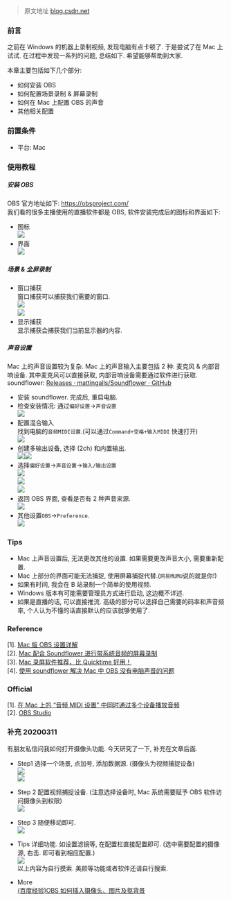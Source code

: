 > 原文地址 [blog.csdn.net](https://blog.csdn.net/u010416101/article/details/92834578)

### 前言

之前在 Windows 的机器上录制视频, 发现电脑有点卡顿了. 于是尝试了在 Mac 上试试. 在过程中发现一系列的问题, 总结如下. 希望能够帮助到大家.

本章主要包括如下几个部分:

*   如何安装 OBS
*   如何配置场景录制 & 屏幕录制
*   如何在 Mac 上配置 OBS 的声音
*   其他相关配置

### 前置条件

*   平台: Mac

### 使用教程

##### 安装 OBS

OBS 官方地址如下: https://obsproject.com/  
我们看的很多主播使用的直播软件都是 OBS, 软件安装完成后的图标和界面如下:

*   图标  
    ![](https://md-picture-1254350681.cos.ap-beijing.myqcloud.com/20190619153725420.png)
*   界面  
    ![](https://md-picture-1254350681.cos.ap-beijing.myqcloud.com/watermark,type_ZmFuZ3poZW5naGVpdGk,shadow_10,text_aHR0cHM6Ly95YW54bWwuYmxvZy5jc2RuLm5ldA==,size_16,color_FFFFFF,t_70.png)

##### 场景 & 全屏录制

*   窗口捕获  
    窗口捕获可以捕获我们需要的窗口.  
    ![](https://md-picture-1254350681.cos.ap-beijing.myqcloud.com/watermark,type_ZmFuZ3poZW5naGVpdGk,shadow_10,text_aHR0cHM6Ly95YW54bWwuYmxvZy5jc2RuLm5ldA==,size_16,color_FFFFFF,t_70-20201220215132926.png)  
    ![](https://md-picture-1254350681.cos.ap-beijing.myqcloud.com/watermark,type_ZmFuZ3poZW5naGVpdGk,shadow_10,text_aHR0cHM6Ly95YW54bWwuYmxvZy5jc2RuLm5ldA==,size_16,color_FFFFFF,t_70-20201220215137306.png)
*   显示捕获  
    显示捕获会捕获我们当前显示器的内容.

##### 声音设置

Mac 上的声音设置较为复杂. Mac 上的声音输入主要包括 2 种: 麦克风 & 内部音响设备. 其中麦克风可以直接获取, 内部音响设备需要通过软件进行获取.  
soundflower: [Releases · mattingalls/Soundflower · GitHub](https://hub.fastgit.org/mattingalls/Soundflower/releases)

*   安装 soundflower. 完成后, 重启电脑.
*   检查安装情况: 通过`偏好设置`->`声音设置`  
    ![](https://md-picture-1254350681.cos.ap-beijing.myqcloud.com/watermark,type_ZmFuZ3poZW5naGVpdGk,shadow_10,text_aHR0cHM6Ly95YW54bWwuYmxvZy5jc2RuLm5ldA==,size_16,color_FFFFFF,t_70-20201220215144543.png)
*   配置混合输入  
    找到电脑的`音频MIDI设置`.(可以通过`Command+空格+输入MIDI` 快速打开)  
    ![](https://md-picture-1254350681.cos.ap-beijing.myqcloud.com/watermark,type_ZmFuZ3poZW5naGVpdGk,shadow_10,text_aHR0cHM6Ly95YW54bWwuYmxvZy5jc2RuLm5ldA==,size_16,color_FFFFFF,t_70-20201220215150512.png)
*   创建多输出设备, 选择 (2ch) 和内置输出.  
    ![](https://md-picture-1254350681.cos.ap-beijing.myqcloud.com/watermark,type_ZmFuZ3poZW5naGVpdGk,shadow_10,text_aHR0cHM6Ly95YW54bWwuYmxvZy5jc2RuLm5ldA==,size_16,color_FFFFFF,t_70-20201220215154715.png)![](https://md-picture-1254350681.cos.ap-beijing.myqcloud.com/watermark,type_ZmFuZ3poZW5naGVpdGk,shadow_10,text_aHR0cHM6Ly95YW54bWwuYmxvZy5jc2RuLm5ldA==,size_16,color_FFFFFF,t_70-20201220215158577.png)
*   选择`偏好设置`->`声音设置`->`输入/输出设置`  
    ![](https://md-picture-1254350681.cos.ap-beijing.myqcloud.com/watermark,type_ZmFuZ3poZW5naGVpdGk,shadow_10,text_aHR0cHM6Ly95YW54bWwuYmxvZy5jc2RuLm5ldA==,size_16,color_FFFFFF,t_70-20201220215203195.png)  
    ![](https://md-picture-1254350681.cos.ap-beijing.myqcloud.com/watermark,type_ZmFuZ3poZW5naGVpdGk,shadow_10,text_aHR0cHM6Ly95YW54bWwuYmxvZy5jc2RuLm5ldA==,size_16,color_FFFFFF,t_70-20201220215207855.png)  
    ![](https://md-picture-1254350681.cos.ap-beijing.myqcloud.com/watermark,type_ZmFuZ3poZW5naGVpdGk,shadow_10,text_aHR0cHM6Ly95YW54bWwuYmxvZy5jc2RuLm5ldA==,size_16,color_FFFFFF,t_70-20201220215212114.png)
*   返回 OBS 界面, 查看是否有 2 种声音来源.  
    ![](https://md-picture-1254350681.cos.ap-beijing.myqcloud.com/watermark,type_ZmFuZ3poZW5naGVpdGk,shadow_10,text_aHR0cHM6Ly95YW54bWwuYmxvZy5jc2RuLm5ldA==,size_16,color_FFFFFF,t_70-20201220215217001.png)
*   其他设置`OBS`->`Preference`.  
    ![](https://md-picture-1254350681.cos.ap-beijing.myqcloud.com/watermark,type_ZmFuZ3poZW5naGVpdGk,shadow_10,text_aHR0cHM6Ly95YW54bWwuYmxvZy5jc2RuLm5ldA==,size_16,color_FFFFFF,t_70-20201220215220579.png)

### Tips

*   Mac 上声音设置后, 无法更改其他的设置. 如果需要更改声音大小, 需要重新配置.
*   Mac 上部分的界面可能无法捕捉, 使用屏幕捕捉代替.(`网易MUMU`说的就是你!)
*   如果有时间, 我会在 B 站录制一个简单的使用视频.
*   Windows 版本有可能需要管理员方式进行启动, 这边概不详述.
*   如果是直播的话, 可以直接推流. 高级的部分可以选择自己需要的码率和声音频率, 个人认为不懂的话直接默认的应该就够使用了.

### Reference

[1]. [Mac 版 OBS 设置详解](https://www.jianshu.com/p/ecfaac6ee7ab)  
[2]. [Mac 配合 Soundflower 进行带系统音频的屏幕录制](https://blce.me/2669.html)  
[3]. [Mac 录屏软件推荐，比 Quicktime 好用！](https://www.jianshu.com/p/84f363d8fc1f)  
[4]. [使用 soundflower 解决 Mac 中 OBS 没有电脑声音的问题](https://blog.csdn.net/ziliwangmoe/article/details/86796272)

### Official

[1]. [在 Mac 上的 “音频 MIDI 设置” 中同时通过多个设备播放音频](https://support.apple.com/zh-cn/guide/audio-midi-setup/ams7c093f372/3.3/mac/10.14)  
[2]. [OBS Studio](https://obsproject.com/)

### 补充 20200311

有朋友私信问我如何打开摄像头功能. 今天研究了一下, 补充在文章后面.

*   Step1 选择一个场景, 点加号, 添加数据源. (摄像头为视频捕捉设备)  
    ![](https://md-picture-1254350681.cos.ap-beijing.myqcloud.com/watermark,type_ZmFuZ3poZW5naGVpdGk,shadow_10,text_aHR0cHM6Ly9ibG9nLmNzZG4ubmV0L3UwMTA0MTYxMDE=,size_16,color_FFFFFF,t_70.png)  
    ![](https://md-picture-1254350681.cos.ap-beijing.myqcloud.com/watermark,type_ZmFuZ3poZW5naGVpdGk,shadow_10,text_aHR0cHM6Ly9ibG9nLmNzZG4ubmV0L3UwMTA0MTYxMDE=,size_16,color_FFFFFF,t_70-20201220215229866.png)
    
*   Step 2 配置视频捕捉设备. (注意选择设备时, Mac 系统需要赋予 OBS 软件访问摄像头到权限)  
    ![](https://md-picture-1254350681.cos.ap-beijing.myqcloud.com/watermark,type_ZmFuZ3poZW5naGVpdGk,shadow_10,text_aHR0cHM6Ly9ibG9nLmNzZG4ubmV0L3UwMTA0MTYxMDE=,size_16,color_FFFFFF,t_70-20201220215233027.png)
    
*   Step 3 随便移动即可.  
    ![](https://md-picture-1254350681.cos.ap-beijing.myqcloud.com/watermark,type_ZmFuZ3poZW5naGVpdGk,shadow_10,text_aHR0cHM6Ly9ibG9nLmNzZG4ubmV0L3UwMTA0MTYxMDE=,size_16,color_FFFFFF,t_70-20201220215237476.png)
    
*   Tips 详细功能. 如设置滤镜等, 在配置栏直接配置即可. (选中需要配置的摄像源, 右击. 即可看到相应配置.)  
    ![](https://md-picture-1254350681.cos.ap-beijing.myqcloud.com/watermark,type_ZmFuZ3poZW5naGVpdGk,shadow_10,text_aHR0cHM6Ly9ibG9nLmNzZG4ubmV0L3UwMTA0MTYxMDE=,size_16,color_FFFFFF,t_70-20201220215242387.png)  
    以上内容为自行摸索. 美颜等功能或者软件还请自行搜索.
    
*   More  
    [(百度经验)OBS 如何插入摄像头、图片及抠背景](https://jingyan.baidu.com/article/fd8044fa31e9ee5030137a63.html)